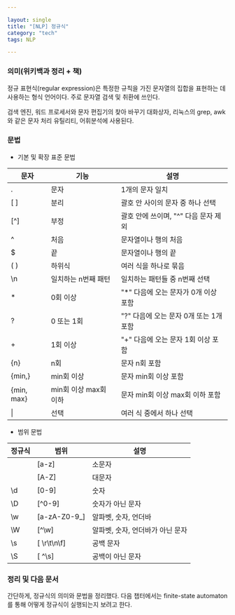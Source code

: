 ```yaml
---

layout: single
title: "[NLP] 정규식"
category: "tech"
tags: NLP

---
```


### 의미(위키백과 정리 + 책)

  정규 표현식(regular expression)은 특정한 규칙을 가진 문자열의 집합을 표현하는 데 사용하는 형식 언어이다. 주로 문자열 검색 및 취환에 쓰인다.

  검색 엔진, 워드 프로세서와 문자 편집기의 찾아 바꾸기 대화상자, 리눅스의 grep, awk와 같은 문자 처리 유틸리티, 어휘분석에 사용된다.

### 문법

- 기본 및 확장 표준 문법

| 문자       | 기능                  | 설명                                   |
| ---------- | --------------------- | -------------------------------------- |
| .          | 문자                  | 1개의 문자 일치                        |
| [ ]        | 분리                  | 괄호 안 사이의 문자 중 하나 선택       |
| [^]        | 부정                  | 괄호 안에 쓰이며, "^" 다음 문자 제외   |
| ^          | 처음                  | 문자열이나 행의 처음                   |
| $          | 끝                    | 문자열이나 행의 끝                     |
| ( )        | 하위식                | 여러 식을 하나로 묶음                  |
| \n         | 일치하는 n번째 패턴   | 일치하는 패턴들 중 n번째 선택          |
| *          | 0회 이상              | "*" 다음에 오는 문자가 0개 이상 포함   |
| ?          | 0 또는 1회            | "?" 다음에 오는 문자 0개 또는 1개 포함 |
| +          | 1회 이상              | "+" 다음에 오는 문자 1회 이상 포함     |
| {n}        | n회                   | 문자 n회 포함                          |
| {min,}     | min회 이상            | 문자 min회 이상 포함                   |
| {min, max} | min회 이상 max회 이하 | 문자 min회 이상 max회 이하 포함        |
| \|         | 선택                  | 여러 식 중에서 하나 선택               |

- 범위 문법

| 정규식 | 범위         | 설명                             |
| ------ | ------------ | -------------------------------- |
|        | [a-z]        | 소문자                           |
|        | [A-Z]        | 대문자                           |
| \d     | [0-9]        | 숫자                             |
| \D     | [^0-9]       | 숫자가 아닌 문자                 |
| \w     | [a-zA-Z0-9_] | 알파벳, 숫자, 언더바             |
| \W     | [^\w]        | 알파벳, 숫자, 언더바가 아닌 문자 |
| \s     | [ \r\t\n\f]  | 공백 문자                        |
| \S     | [ ^\s]       | 공백이 아닌 문자                 |



### 정리 및 다음 문서 

  간단하게, 정규식의 의미와 문법을 정리했다. 다음 챕터에서는 finite-state automaton를 통해 어떻게 정규식이 실행되는지 보려고 한다.